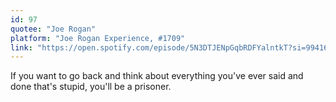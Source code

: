 ```yaml
---
id: 97
quotee: "Joe Rogan"
platform: "Joe Rogan Experience, #1709"
link: "https://open.spotify.com/episode/5N3DTJENpGqbRDFYalntkT?si=99416cd0a69b442a"
---
```


If you want to go back and think about everything you've ever said and done that's stupid, you'll be a prisoner.
